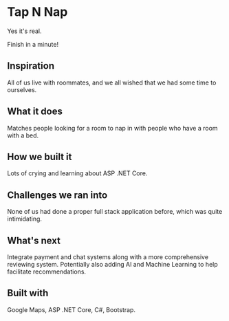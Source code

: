# Tap N Nap

Yes it's real.

Finish in a minute!

## Inspiration

All of us live with roommates, and we all wished that we had some time to ourselves. 

## What it does

Matches people looking for a room to nap in with people who have a room with a bed.

## How we built it

Lots of crying and learning about ASP .NET Core.

## Challenges we ran into

None of us had done a proper full stack application before, which was quite intimidating.

## What's next

Integrate payment and chat systems along with a more comprehensive reviewing system. Potentially also adding AI and Machine Learning to help facilitate recommendations.

## Built with

Google Maps, ASP .NET Core, C#, Bootstrap.
